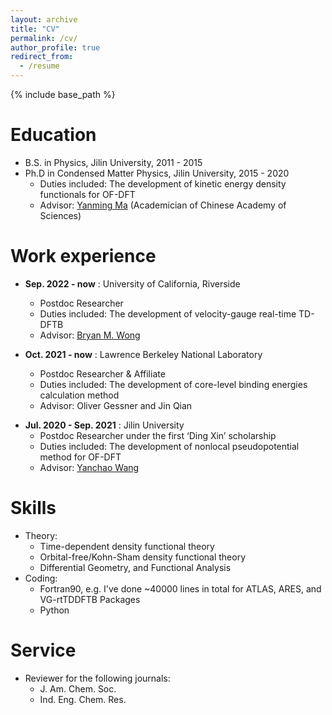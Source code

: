 ```yaml
---
layout: archive
title: "CV"
permalink: /cv/
author_profile: true
redirect_from:
  - /resume
---
```


{% include base_path %}

Education
======
* B.S. in Physics, Jilin University, 2011 - 2015
* Ph.D in Condensed Matter Physics, Jilin University, 2015 - 2020
  * Duties included: The development of kinetic energy density functionals for OF-DFT
  * Advisor: [Yanming Ma](http://mym.calypso.cn/) (Academician of Chinese Academy of Sciences)

Work experience
======
* **Sep. 2022 - now** : University of California, Riverside
  * Postdoc Researcher
  * Duties included: The development of velocity-gauge real-time TD-DFTB
  * Advisor: [Bryan M. Wong](https://www.bmwong-group.com/)

* **Oct. 2021 - now** : Lawrence Berkeley National Laboratory
  * Postdoc Researcher & Affiliate
  * Duties included: The development of core-level binding energies calculation method
  * Advisor: Oliver Gessner and Jin Qian 
<!--[Jin Qian](https://sites.google.com/lbl.gov/qiangrouppage/home?authuser=0)-->

* **Jul. 2020 - Sep. 2021** : Jilin University
  * Postdoc Researcher under the first ‘Ding Xin’ scholarship
  * Duties included: The development of nonlocal pseudopotential method for OF-DFT
  * Advisor: [Yanchao Wang](http://iccms.jlu.edu.cn/info/1036/1040.htm)
  
Skills
======
* Theory:
  * Time-dependent density functional theory
  * Orbital-free/Kohn-Sham density functional theory
  * Differential Geometry, and Functional Analysis
* Coding:
  * Fortran90, e.g. I've done ~40000 lines in total for ATLAS, ARES, and VG-rtTDDFTB Packages
  * Python

<!--Publications
======
  <ul>{% for post in site.publications %}
    {% include archive-single-cv.html %}
  {% endfor %}</ul>

Teaching
======
  <ul>{% for post in site.teaching %}
    {% include archive-single-cv.html %}
  {% endfor %}</ul>
-->  
  
Service 
======
* Reviewer for the following journals:
  * J. Am. Chem. Soc.
  * Ind. Eng. Chem. Res.
